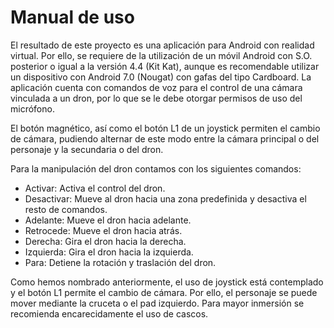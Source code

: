 # Manual de uso
El resultado de este proyecto es una aplicación para Android con realidad virtual. 
Por ello, se requiere de la  utilización de un móvil Android con S.O. posterior o 
igual a la versión 4.4 (Kit Kat), aunque es recomendable utilizar un dispositivo 
con Android 7.0 (Nougat) con gafas del tipo Cardboard. La  aplicación cuenta con 
comandos de voz para el control de una cámara vinculada a un dron, por lo que se 
le debe otorgar permisos de uso del micrófono.

El botón magnético, así como el botón L1 de un joystick permiten el cambio de cámara, 
pudiendo alternar de este modo entre la cámara principal o del personaje y la secundaria o del dron.

Para la manipulación del dron contamos con los siguientes comandos:
- Activar: Activa el control del dron.
- Desactivar: Mueve al dron hacia una zona predefinida y desactiva el resto de comandos.
- Adelante: Mueve el dron hacia adelante.
- Retrocede: Mueve el dron hacia atrás.
- Derecha: Gira el dron hacia la derecha.
- Izquierda: Gira el dron hacia la izquierda.
- Para: Detiene la rotación y traslación del dron.

Como hemos nombrado anteriormente, el uso de joystick está contemplado y el botón L1 permite el cambio de cámara. Por ello, el personaje se puede mover mediante la cruceta o el pad izquierdo.
Para mayor inmersión se recomienda encarecidamente el uso de cascos.
